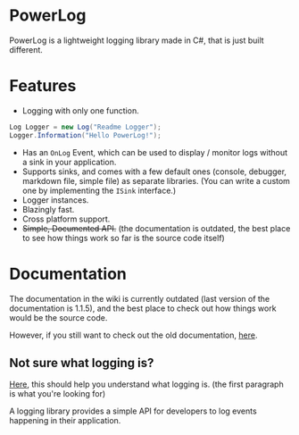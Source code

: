 # PowerLog
PowerLog is a lightweight logging library made in C#, that is just built different.

# Features
* Logging with only one function.
```cs
Log Logger = new Log("Readme Logger");
Logger.Information("Hello PowerLog!");
```

* Has an `OnLog` Event, which can be used to display / monitor logs without a sink in your application.
* Supports sinks, and comes with a few default ones (console, debugger, markdown file, simple file) as separate libraries. (You can write a custom one by implementing the `ISink` interface.)
* Logger instances.
* Blazingly fast.
* Cross platform support.
* ~~Simple, Documented API.~~ (the documentation is outdated, the best place to see how things work so far is the source code itself)

# Documentation
The documentation in the wiki is currently outdated (last version of the documentation is 1.1.5), and the best place to check out how things work would be the source code.

However, if you still want to check out the old documentation, [here](https://github.com/Thev2Andy/PowerLog/wiki).

## Not sure what logging is?
[Here](https://en.wikipedia.org/wiki/Logging_(computing)), this should help you understand what logging is. (the first paragraph is what you're looking for)

A logging library provides a simple API for developers to log events happening in their application.